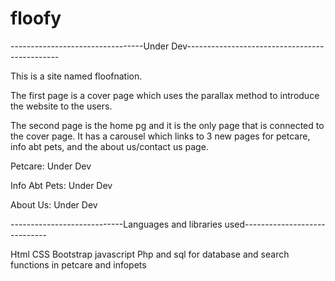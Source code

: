 # floofy

---------------------------------Under Dev----------------------------------------------

This is a site named floofnation.

The first page is a cover page which uses the parallax method to introduce the website to the users.

The second page is the home pg and it is the only page that is connected to the cover page. 
It has a carousel which links to 3 new pages for petcare, info abt pets, and the about us/contact us page.

Petcare: Under Dev

Info Abt Pets: Under Dev

About Us: Under Dev


----------------------------Languages and libraries used-----------------------------

Html CSS
Bootstrap
javascript
Php and sql for database and search functions in petcare and infopets
